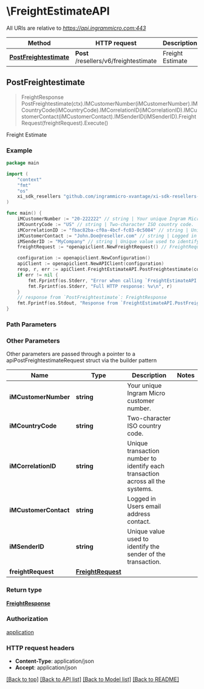 # \FreightEstimateAPI

All URIs are relative to *https://api.ingrammicro.com:443*

Method | HTTP request | Description
------------- | ------------- | -------------
[**PostFreightestimate**](FreightEstimateAPI.md#PostFreightestimate) | **Post** /resellers/v6/freightestimate | Freight Estimate



## PostFreightestimate

> FreightResponse PostFreightestimate(ctx).IMCustomerNumber(iMCustomerNumber).IMCountryCode(iMCountryCode).IMCorrelationID(iMCorrelationID).IMCustomerContact(iMCustomerContact).IMSenderID(iMSenderID).FreightRequest(freightRequest).Execute()

Freight Estimate



### Example

```go
package main

import (
	"context"
	"fmt"
	"os"
	xi_sdk_resellers "github.com/ingrammicro-xvantage/xi-sdk-resellers-go ingrammicro-xvantage/xi-sdk-resellers-go"
)

func main() {
	iMCustomerNumber := "20-222222" // string | Your unique Ingram Micro customer number.
	iMCountryCode := "US" // string | Two-character ISO country code.
	iMCorrelationID := "fbac82ba-cf0a-4bcf-fc03-0c5084" // string | Unique transaction number to identify each transaction across all the systems.
	iMCustomerContact := "John.Doe@reseller.com" // string | Logged in Users email address contact.
	iMSenderID := "MyCompany" // string | Unique value used to identify the sender of the transaction. (optional)
	freightRequest := *openapiclient.NewFreightRequest() // FreightRequest |  (optional)

	configuration := openapiclient.NewConfiguration()
	apiClient := openapiclient.NewAPIClient(configuration)
	resp, r, err := apiClient.FreightEstimateAPI.PostFreightestimate(context.Background()).IMCustomerNumber(iMCustomerNumber).IMCountryCode(iMCountryCode).IMCorrelationID(iMCorrelationID).IMCustomerContact(iMCustomerContact).IMSenderID(iMSenderID).FreightRequest(freightRequest).Execute()
	if err != nil {
		fmt.Fprintf(os.Stderr, "Error when calling `FreightEstimateAPI.PostFreightestimate``: %v\n", err)
		fmt.Fprintf(os.Stderr, "Full HTTP response: %v\n", r)
	}
	// response from `PostFreightestimate`: FreightResponse
	fmt.Fprintf(os.Stdout, "Response from `FreightEstimateAPI.PostFreightestimate`: %v\n", resp)
}
```

### Path Parameters



### Other Parameters

Other parameters are passed through a pointer to a apiPostFreightestimateRequest struct via the builder pattern


Name | Type | Description  | Notes
------------- | ------------- | ------------- | -------------
 **iMCustomerNumber** | **string** | Your unique Ingram Micro customer number. | 
 **iMCountryCode** | **string** | Two-character ISO country code. | 
 **iMCorrelationID** | **string** | Unique transaction number to identify each transaction across all the systems. | 
 **iMCustomerContact** | **string** | Logged in Users email address contact. | 
 **iMSenderID** | **string** | Unique value used to identify the sender of the transaction. | 
 **freightRequest** | [**FreightRequest**](FreightRequest.md) |  | 

### Return type

[**FreightResponse**](FreightResponse.md)

### Authorization

[application](../README.md#application)

### HTTP request headers

- **Content-Type**: application/json
- **Accept**: application/json

[[Back to top]](#) [[Back to API list]](../README.md#documentation-for-api-endpoints)
[[Back to Model list]](../README.md#documentation-for-models)
[[Back to README]](../README.md)


